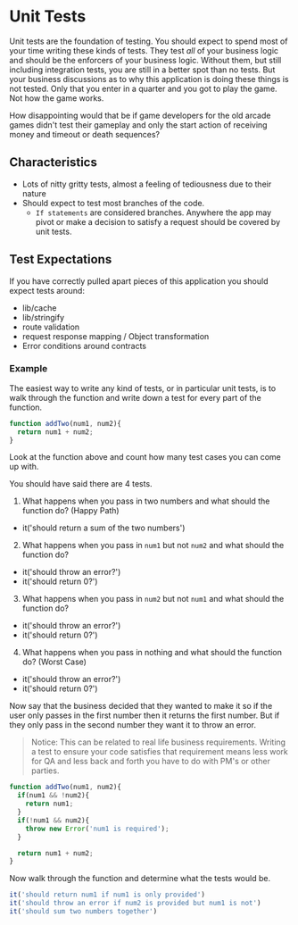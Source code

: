 # Unit Tests

Unit tests are the foundation of testing. You should expect to spend most of your time writing these kinds of tests.
They test *all* of your business logic and should be the enforcers of your business logic.
Without them, but still including integration tests, you are still in a better spot than no tests.
But your business discussions as to why this application is doing these things is not tested. Only that you enter in a quarter and you got to play the game. Not how the game works.

How disappointing would that be if game developers for the old arcade games didn't test their gameplay and only the start action of receiving money and timeout or death sequences?

## Characteristics

- Lots of nitty gritty tests, almost a feeling of tediousness due to their nature
- Should expect to test most branches of the code.
  - `If statements` are considered branches. Anywhere the app may pivot or make a decision to satisfy a request should be covered by unit tests.

## Test Expectations

If you have correctly pulled apart pieces of this application you should expect tests around:

- lib/cache
- lib/stringify
- route validation
- request response mapping / Object transformation
- Error conditions around contracts

### Example

The easiest way to write any kind of tests, or in particular unit tests, is to walk through the function and write down a test for every part of the function.

```js
function addTwo(num1, num2){
  return num1 + num2;
}
```

Look at the function above and count how many test cases you can come up with.

You should have said there are 4 tests.

1. What happens when you pass in two numbers and what should the function do? (Happy Path)
  - it('should return a sum of the two numbers')
2. What happens when you pass in `num1` but not `num2` and what should the function do?
  - it('should throw an error?')
  - it('should return 0?')
3. What happens when you pass in `num2` but not `num1` and what should the function do?
  - it('should throw an error?')
  - it('should return 0?')
4. What happens when you pass in nothing and what should the function do? (Worst Case)
  - it('should throw an error?')
  - it('should return 0?')

Now say that the business decided that they wanted to make it so if the user only passes in the first number then it returns the first number. 
But if they only pass in the second number they want it to throw an error.

> Notice: This can be related to real life business requirements. Writing a test to ensure your code satisfies that requirement means less work for QA and less back and forth you have to do with PM's or other parties.

```js
function addTwo(num1, num2){
  if(num1 && !num2){
    return num1;
  }
  if(!num1 && num2){
    throw new Error('num1 is required');
  }

  return num1 + num2;
}
```

Now walk through the function and determine what the tests would be.

```js
it('should return num1 if num1 is only provided')
it('should throw an error if num2 is provided but num1 is not')
it('should sum two numbers together')
```
